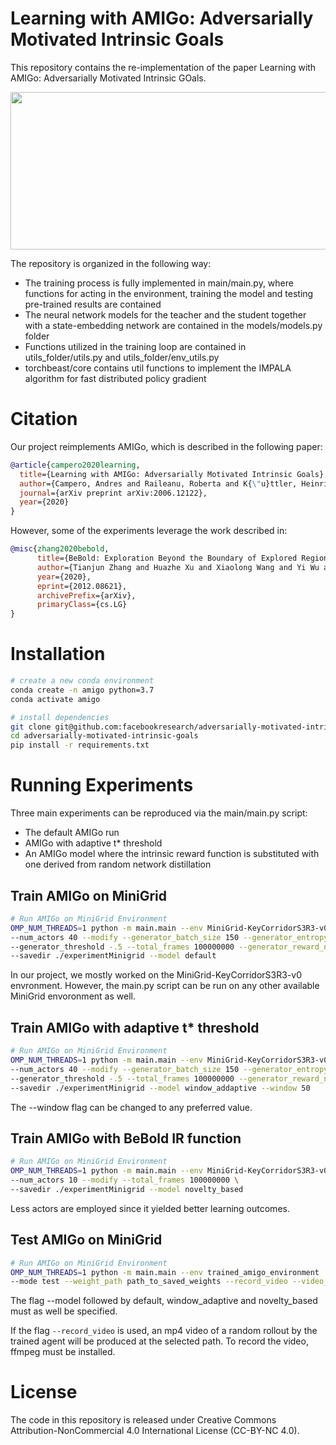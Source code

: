 
# Learning with AMIGo: Adversarially Motivated Intrinsic Goals
This repository contains the re-implementation of the paper Learning with AMIGo: Adversarially Motivated Intrinsic GOals. 

<p align="center">
  <img width="604" height="252" src="https://github.com/allepalma/adversarially-motivated-intrinsic-goals/blob/master/resources/amigo.png">
</p>

The repository is organized in the following way:
* The training process is fully implemented in main/main.py, where functions for acting in the environment, training the model and testing pre-trained results are contained 
* The neural network models for the teacher and the student together with a state-embedding network are contained in the models/models.py folder
* Functions utilized in the training loop are contained in utils_folder/utils.py and utils_folder/env_utils.py
* torchbeast/core contains util functions to implement the IMPALA algorithm for fast distributed policy gradient 

# Citation

Our project reimplements AMIGo, which is described in the following paper:

```bib
@article{campero2020learning,
  title={Learning with AMIGo: Adversarially Motivated Intrinsic Goals},
  author={Campero, Andres and Raileanu, Roberta and K{\"u}ttler, Heinrich and Tenenbaum, Joshua B and Rockt{\"a}schel, Tim and Grefenstette, Edward},
  journal={arXiv preprint arXiv:2006.12122},
  year={2020}
}
```

However, some of the experiments leverage the work described in:

```bib
@misc{zhang2020bebold,
      title={BeBold: Exploration Beyond the Boundary of Explored Regions}, 
      author={Tianjun Zhang and Huazhe Xu and Xiaolong Wang and Yi Wu and Kurt Keutzer and Joseph E. Gonzalez and Yuandong Tian},
      year={2020},
      eprint={2012.08621},
      archivePrefix={arXiv},
      primaryClass={cs.LG}
}
```

# Installation

```bash
# create a new conda environment
conda create -n amigo python=3.7
conda activate amigo

# install dependencies
git clone git@github.com:facebookresearch/adversarially-motivated-intrinsic-goals.git
cd adversarially-motivated-intrinsic-goals
pip install -r requirements.txt
```

# Running Experiments

Three main experiments can be reproduced via the main/main.py script:
* The default AMIGo run
* AMIGo with adaptive t* threshold
* An AMIGo model where the intrinsic reward function is substituted with one derived from random network distillation 

## Train AMIGo on MiniGrid

```bash
# Run AMIGo on MiniGrid Environment
OMP_NUM_THREADS=1 python -m main.main --env MiniGrid-KeyCorridorS3R3-v0 \
--num_actors 40 --modify --generator_batch_size 150 --generator_entropy_cost .05 \
--generator_threshold -.5 --total_frames 100000000 --generator_reward_negative -.3 \
--savedir ./experimentMinigrid --model default
```

In our project, we mostly worked on the MiniGrid-KeyCorridorS3R3-v0 envronment. However, the main.py script can be run
on any other available MiniGrid envoronment as well. 

## Train AMIGo with adaptive t* threshold

```bash
# Run AMIGo on MiniGrid Environment
OMP_NUM_THREADS=1 python -m main.main --env MiniGrid-KeyCorridorS3R3-v0 \
--num_actors 40 --modify --generator_batch_size 150 --generator_entropy_cost .05 \
--generator_threshold -.5 --total_frames 100000000 --generator_reward_negative -.3 \
--savedir ./experimentMinigrid --model window_addaptive --window 50
```
The --window flag can be changed to any preferred value. 

## Train AMIGo with BeBold IR function

```bash
# Run AMIGo on MiniGrid Environment
OMP_NUM_THREADS=1 python -m main.main --env MiniGrid-KeyCorridorS3R3-v0 \
--num_actors 10 --modify --total_frames 100000000 \
--savedir ./experimentMinigrid --model novelty_based
```

Less actors are employed since it yielded better learning outcomes. 

## Test AMIGo on MiniGrid

```bash
# Run AMIGo on MiniGrid Environment
OMP_NUM_THREADS=1 python -m main.main --env trained_amigo_environment  \
--mode test --weight_path path_to_saved_weights --record_video --video_path path_to_video.mp4
```

The flag --model followed by default, window_adaptive and novelty_based must as well be specified.

If the flag ```--record_video``` is used, an mp4 video of a random rollout by the trained agent will be produced at the selected path. To record the video, ffmpeg must be installed.



# License

The code in this repository is released under Creative Commons Attribution-NonCommercial 4.0 International License (CC-BY-NC 4.0).
